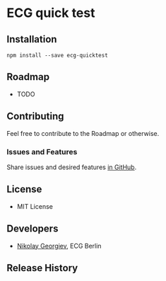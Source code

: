 ECG quick test
==================

## Installation

```
npm install --save ecg-quicktest
```

## Roadmap

* TODO

## Contributing

Feel free to contribute to the Roadmap or otherwise.

### Issues and Features

Share issues and desired features [in GitHub](https://github.com/nikolayhg/ecg-quicktest/issues).

## License

* MIT License

## Developers

* [Nikolay Georgiev](http://nikolay-georgiev.net/), ECG Berlin

## Release History
